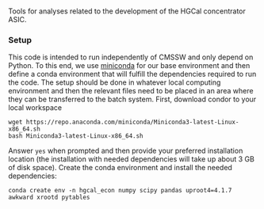 # 

Tools for analyses related to the development of the HGCal concentrator ASIC.  

### Setup

This code is intended to run independently of CMSSW and only depend on Python.
To this end, we use [miniconda](https://docs.conda.io/en/latest/miniconda.html)
for our base environment and then define a conda environment that will
fulfill the dependencies required to run the code.  The setup should be done in
whatever local computing environment and then the relevant files need to be
placed in an area where they can be transferred to the batch system.  First,
download condor to your local workspace

```
wget https://repo.anaconda.com/miniconda/Miniconda3-latest-Linux-x86_64.sh
bash Miniconda3-latest-Linux-x86_64.sh
```

Answer `yes` when prompted and then provide your preferred installation
location (the installation with needed dependencies will take up about 3 GB
of disk space).  Create the conda environment and install the needed dependencies:

```
conda create env -n hgcal_econ numpy scipy pandas uproot4=4.1.7 awkward xrootd pytables
```
